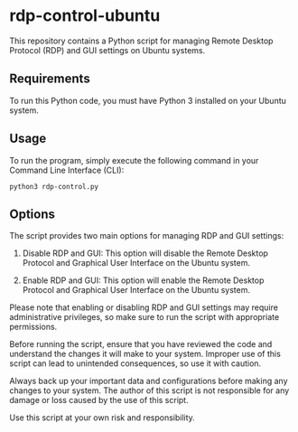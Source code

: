 # rdp-control-ubuntu

This repository contains a Python script for managing Remote Desktop Protocol (RDP) and GUI settings on Ubuntu systems.

## Requirements

To run this Python code, you must have Python 3 installed on your Ubuntu system.

## Usage

To run the program, simply execute the following command in your Command Line Interface (CLI):

```
python3 rdp-control.py
```

## Options

The script provides two main options for managing RDP and GUI settings:

1. Disable RDP and GUI: This option will disable the Remote Desktop Protocol and Graphical User Interface on the Ubuntu system.

2. Enable RDP and GUI: This option will enable the Remote Desktop Protocol and Graphical User Interface on the Ubuntu system.

Please note that enabling or disabling RDP and GUI settings may require administrative privileges, so make sure to run the script with appropriate permissions.

Before running the script, ensure that you have reviewed the code and understand the changes it will make to your system. Improper use of this script can lead to unintended consequences, so use it with caution.

Always back up your important data and configurations before making any changes to your system. The author of this script is not responsible for any damage or loss caused by the use of this script.

Use this script at your own risk and responsibility.
